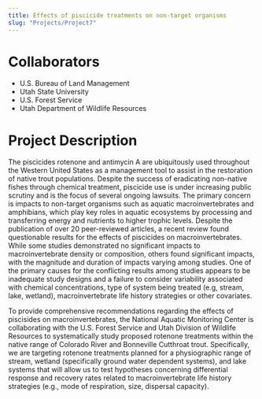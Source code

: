 ```yaml
---
title: Effects of piscicide treatments on non-target organisms
slug: "Projects/Project7"
---
```


# Collaborators

- U.S. Bureau of Land Management
- Utah State University
- U.S. Forest Service
- Utah Department of Wildlife Resources

# Project Description

The piscicides rotenone and antimycin A are ubiquitously used throughout the Western United States as a management tool to assist in the restoration of native trout populations. Despite the success of eradicating non-native fishes through chemical treatment, piscicide use is under increasing public scrutiny and is the focus of several ongoing lawsuits. The primary concern is impacts to non-target organisms such as aquatic macroinvertebrates and amphibians, which play key roles in aquatic ecosystems by processing and transferring energy and nutrients to higher trophic levels. Despite the publication of over 20 peer-reviewed articles, a recent review found questionable results for the effects of piscicides on macroinvertebrates. While some studies demonstrated no significant impacts to macroinvertebrate density or composition, others found significant impacts, with the magnitude and duration of impacts varying among studies. One of the primary causes for the conflicting results among studies appears to be inadequate study designs and a failure to consider variability associated with chemical concentrations, type of system being treated (e.g, stream, lake, wetland), macroinvertebrate life history strategies or other covariates.

To provide comprehensive recommendations regarding the effects of piscisides on macroinvertebrates, the National Aquatic Monitoring Center is collaborating with the U.S. Forest Service and Utah Division of Wildlife Resources to systematically study proposed rotenone treatments within the native range of Colorado River and Bonneville Cutthroat trout. Specifically, we are targeting rotenone treatments planned for a physiographic range of stream, wetland (specifically ground water dependent systems), and lake systems that will allow us to test hypotheses concerning differential response and recovery rates related to macroinvertebrate life history strategies (e.g., mode of respiration, size, dispersal capacity).